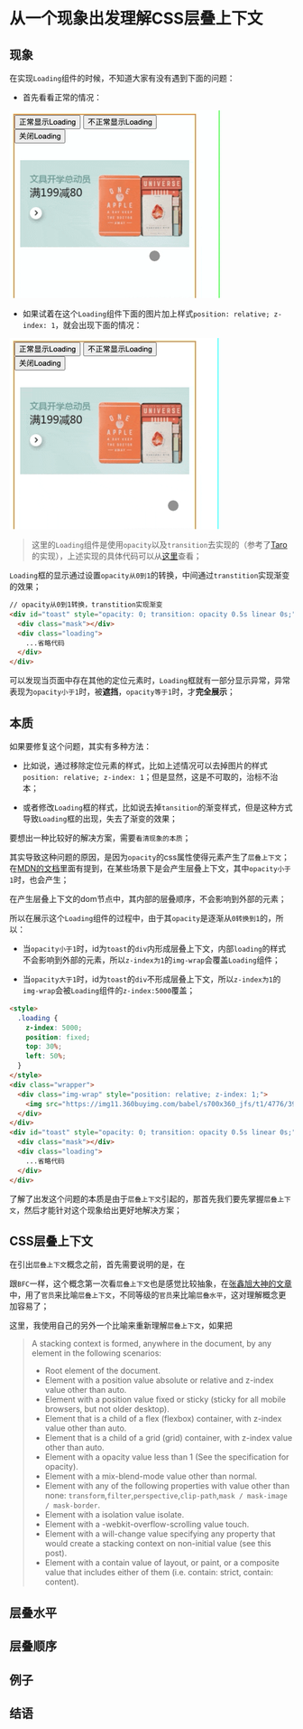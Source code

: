 # 从一个现象出发理解CSS层叠上下文

## 现象

在实现`Loading`组件的时候，不知道大家有没有遇到下面的问题：

- 首先看看正常的情况：

![](./images/loading-before-normal.gif)

- 如果试着在这个`Loading`组件下面的图片加上样式`position: relative; z-index: 1`，就会出现下面的情况：

![](./images/loading-before-unnormal.gif)

> 这里的`Loading`组件是使用`opacity`以及`transition`去实现的（参考了[Taro](https://taro.js.org/)的实现），上述实现的具体代码可以从[这里]()查看；

`Loading`框的显示通过设置`opacity从0到1`的转换，中间通过`transtition`实现渐变的效果； 

```html
// opacity从0到1转换，transtition实现渐变
<div id="toast" style="opacity: 0; transition: opacity 0.5s linear 0s;">
  <div class="mask"></div>
  <div class="loading">
    ...省略代码
  </div>
</div>
```

可以发现当页面中存在其他的定位元素时，`Loading`框就有一部分显示异常，异常表现为`opacity小于1`时，被**遮挡**，`opacity等于1`时，才**完全展示**；

## 本质

如果要修复这个问题，其实有多种方法：

- 比如说，通过移除定位元素的样式，比如上述情况可以去掉图片的样式`position: relative; z-index: 1`；但是显然，这是不可取的，治标不治本；

- 或者修改`Loading`框的样式，比如说去掉`tansition`的渐变样式，但是这种方式导致`Loading`框的出现，失去了渐变的效果；

要想出一种比较好的解决方案，需要`看清现象的本质`； 

其实导致这种问题的原因，是因为`opacity`的css属性使得元素产生了`层叠上下文`；在[MDN的文档](https://developer.mozilla.org/en-US/docs/Web/CSS/CSS_Positioning/Understanding_z_index/The_stacking_context)里面有提到，在某些场景下是会产生层叠上下文，其中`opacity小于1`时，也会产生； 

在产生层叠上下文的dom节点中，其内部的层叠顺序，不会影响到外部的元素； 

所以在展示这个`Loading`组件的过程中，由于其`opacity`是逐渐从`0转换到1`的，所以：

- 当`opacity小于1`时，id为`toast`的`div`内形成层叠上下文，内部`loading`的样式不会影响到外部的元素，所以`z-index为1`的`img-wrap`会覆盖`Loading`组件；

- 当`opacity大于1`时，id为`toast`的`div`不形成层叠上下文，所以`z-index为1`的`img-wrap`会被`Loading`组件的`z-index:5000`覆盖；

```html
<style>
  .loading {
    z-index: 5000;
    position: fixed;
    top: 30%;
    left: 50%;
  }
</style>
<div class="wrapper">
  <div class="img-wrap" style="position: relative; z-index: 1;">
    <img src="https://img11.360buyimg.com/babel/s700x360_jfs/t1/4776/39/2280/143162/5b9642a5E83bcda10/d93064343eb12276.jpg!q90!cc_350x180" alt="">
  </div>
</div>
<div id="toast" style="opacity: 0; transition: opacity 0.5s linear 0s;">
  <div class="mask"></div>
  <div class="loading">
    ...省略代码
  </div>
</div>
```

了解了出发这个问题的本质是由于`层叠上下文`引起的，那首先我们要先掌握`层叠上下文`，然后才能针对这个现象给出更好地解决方案；

## CSS层叠上下文

在引出`层叠上下文`概念之前，首先需要说明的是，在

跟`BFC`一样，这个概念第一次看`层叠上下文`也是感觉比较抽象，在[张鑫旭大神的文章](https://www.zhangxinxu.com/wordpress/2016/01/understand-css-stacking-context-order-z-index/)中，用了`官员`来比喻`层叠上下文`，不同等级的`官员`来比喻`层叠水平`，这对理解概念更加容易了； 

这里，我使用自己的另外一个比喻来重新理解`层叠上下文`，如果把

> A stacking context is formed, anywhere in the document, by any element in the following scenarios:
>
> - Root element of the document.
> - Element with a position value absolute or relative and z-index value other than auto.
> - Element with a position value fixed or sticky (sticky for all mobile browsers, but not older desktop).
> - Element that is a child of a flex (flexbox) container, with z-index value other than auto.
> - Element that is a child of a grid (grid) container, with z-index value other than auto.
> - Element with a opacity value less than 1 (See the specification for opacity).
> - Element with a mix-blend-mode value other than normal.
> - Element with any of the following properties with value other than none: `transform`,`filter`,`perspective`,`clip-path`,`mask / mask-image / mask-border`.
> - Element with a isolation value isolate.
> - Element with a -webkit-overflow-scrolling value touch.
> - Element with a will-change value specifying any property that would create a stacking context on non-initial value (see this post).
> - Element with a contain value of layout, or paint, or a composite value that includes either of them (i.e. contain: strict, contain: content).

## 层叠水平

## 层叠顺序

## 例子

## 结语